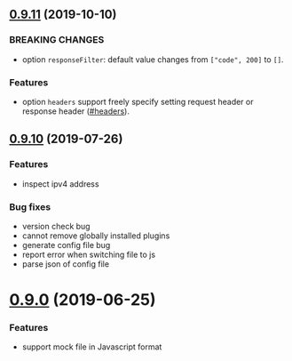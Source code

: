 ## [0.9.11](https://github.com/CalvinVon/dalao-proxy/compare/v0.9.0...v0.9.10) (2019-10-10)

### BREAKING CHANGES
- option `responseFilter`: default value changes from `["code", 200]` to `[]`.

### Features
- option `headers` support freely specify setting request header or response header ([#headers](./README.md#option-headers)).

## [0.9.10](https://github.com/CalvinVon/dalao-proxy/compare/v0.9.0...v0.9.10) (2019-07-26)

### Features
- inspect ipv4 address

### Bug fixes
- version check bug
- cannot remove globally installed plugins
- generate config file bug
- report error when switching file to js
- parse json of config file


# [0.9.0](https://github.com/CalvinVon/dalao-proxy/tree/v0.9.0) (2019-06-25)

### Features
- support mock file in Javascript format
